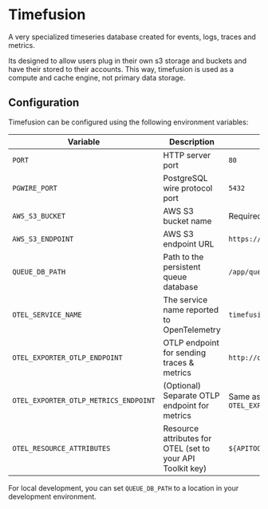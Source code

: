 # Timefusion

A very specialized timeseries database created for events, logs, traces and metrics.

Its designed to allow users plug in their own s3 storage and buckets and have their stored to their accounts.
This way, timefusion is used as a compute and cache engine, not primary data storage.

## Configuration

Timefusion can be configured using the following environment variables:

| Variable | Description | Default |
|----------|-------------|---------|
| `PORT` | HTTP server port | `80` |
| `PGWIRE_PORT` | PostgreSQL wire protocol port | `5432` |
| `AWS_S3_BUCKET` | AWS S3 bucket name | Required |
| `AWS_S3_ENDPOINT` | AWS S3 endpoint URL | `https://s3.amazonaws.com` |
| `QUEUE_DB_PATH` | Path to the persistent queue database | `/app/queue_db` |
| `OTEL_SERVICE_NAME` | The service name reported to OpenTelemetry | `timefusion` |
| `OTEL_EXPORTER_OTLP_ENDPOINT` | OTLP endpoint for sending traces & metrics | `http://otelcol.apitoolkit.io:4317` |
| `OTEL_EXPORTER_OTLP_METRICS_ENDPOINT` | (Optional) Separate OTLP endpoint for metrics | Same as `OTEL_EXPORTER_OTLP_ENDPOINT` |
| `OTEL_RESOURCE_ATTRIBUTES` | Resource attributes for OTEL (set to your API Toolkit key) | `${APITOOLKIT_API_KEY}` |

For local development, you can set `QUEUE_DB_PATH` to a location in your development environment.
